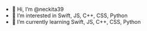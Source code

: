 - 👋 Hi, I’m @neckita39
- 👀 I’m interested in Swift, JS, C++, CSS, Python
- 🌱 I’m currently learning Swift, JS, C++, CSS, Python


<!---
neckita39/neckita39 is a ✨ special ✨ repository because its `README.md` (this file) appears on your GitHub profile.
You can click the Preview link to take a look at your changes.
--->
